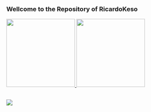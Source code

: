 ### Wellcome to the Repository of RicardoKeso
<!--## ricardokeso@ricardokeso.com-->
 <div>
  <a href="https://www.ricardokeso.com">
  <img height="180em" src="https://github-readme-stats.vercel.app/api?username=ricardokeso&show_icons=true&theme=dark&include_all_commits=true&count_private=true"/>
  <img height="180em" src="https://github-readme-stats.vercel.app/api/top-langs/?username=ricardokeso&layout=compact&langs_count=7&theme=dark"/>
</div>

##
<div>
  <a href="https://br.linkedin.com/in/ricardokeso" target="_blank"><img src="https://img.shields.io/badge/-LinkedIn-%230077B5?style=for-the-badge&logo=linkedin&logoColor=white" target="_blank"></a>
</div>
